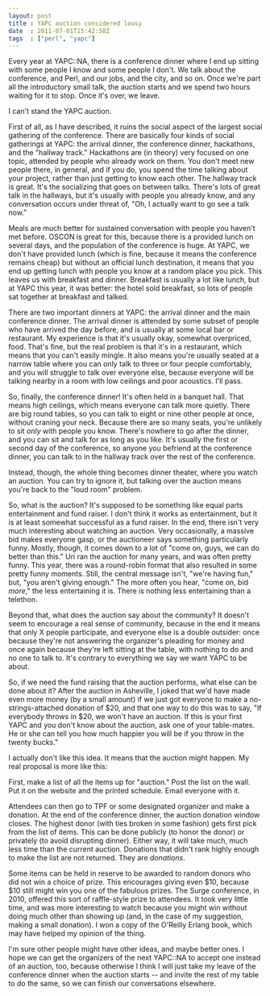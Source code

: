 ```yaml
---
layout: post
title : YAPC auction considered lousy
date  : 2011-07-01T15:42:58Z
tags  : ["perl", "yapc"]
---
```

Every year at YAPC::NA, there is a conference dinner where I end up sitting
with some people I know and some people I don't.  We talk about the conference,
and Perl, and our jobs, and the city, and so on.  Once we're part all the
introductory small talk, the auction starts and we spend two hours waiting for
it to stop.  Once it's over, we leave.

I can't stand the YAPC auction.

First of all, as I have described, it ruins the social aspect of the largest
social gathering of the conference.  There are basically four kinds of social
gatherings at YAPC:  the arrival dinner, the conference dinner, hackathons, and
the "hallway track."  Hackathons are (in theory) very focused on one topic,
attended by people who already work on them.  You don't meet new people there,
in general, and if you do, you spend the time talking about your project,
rather than just getting to know each other.  The hallway track is great.  It's
the socializing that goes on between talks.  There's lots of great talk in the
hallways, but it's usually with people you already know, and any conversation
occurs under threat of, "Oh, I actually want to go see a talk now."

Meals are much better for sustained conversation with people you haven't met
before.  OSCON is great for this, because there is a provided lunch on several
days, and the population of the conference is huge.  At YAPC, we don't have
provided lunch (which is fine, because it means the conference remains cheap)
but without an official lunch destination, it means that you end up getting
lunch with people you know at a random place you pick.  This leaves us with
breakfast and dinner.  Breakfast is usually a lot like lunch, but at YAPC this
year, it was better: the hotel sold breakfast, so lots of people sat together
at breakfast and talked.

There are two important dinners at YAPC:  the arrival dinner and the main
conference dinner.  The arrival dinner is attended by some subset of people who
have arrived the day before, and is usually at some local bar or restaurant.
My experience is that it's usually okay, somewhat overpriced, food.  That's
fine, but the real problem is that it's in a restaurant, which means that you
can't easily mingle.  It also means you're usually seated at a narrow table
where you can only talk to three or four people comfortably, and you will
struggle to talk over everyone else, because everyone will be talking nearby in
a room with low ceilings and poor acoustics.  I'll pass.

So, finally, the conference dinner!  It's often held in a banquet hall.  That
means high ceilings, which means everyone can talk more quietly.  There are big
round tables, so you can talk to eight or nine other people at once, without
craning your neck.  Because there are so many seats, you're unlikely to
sit *only* with people you know.  There's nowhere to go after the dinner, and
you can sit and talk for as long as you like.  It's usually the first or second
day of the conference, so anyone you befriend at the conference dinner, you can
talk to in the hallway track over the rest of the conference.

Instead, though, the whole thing becomes dinner theater, where you watch an
auction.  You can try to ignore it, but talking over the auction means you're
back to the "loud room" problem.

So, what is the auction?  It's supposed to be something like equal parts
entertainment and fund raiser.  I don't think it works as entertainment, but it
is at least somewhat successful as a fund raiser.  In the end, there isn't very
much interesting about watching an auction.  Very occasionally, a massive bid
makes everyone gasp, or the auctioneer says something particularly funny.
Mostly, though, it comes down to a lot of "come on, guys, we can do better than
this."  Uri ran the auction for many years, and was often pretty funny.  This
year, there was a round-robin format that also resulted in some pretty funny
moments.  Still, the central message isn't, "we're having fun," but, "you
aren't giving enough."  The more often you hear, "come on, bid *more*," the
less entertaining it is.  There is nothing less entertaining than a telethon.

Beyond that, what does the auction say about the community?  It doesn't seem to
encourage a real sense of community, because in the end it means that only X
people participate, and everyone else is a double outsider:  once because
they're not answering the organizer's pleading for money and once again because
they're left sitting at the table, with nothing to do and no one to talk to.
It's contrary to everything we say we want YAPC to be about.

So, if we need the fund raising that the auction performs, what else can be
done about it?  After the auction in Asheville, I joked that we'd have made
even more money (by a small amount) if we just got everyone to make a
no-strings-attached donation of $20, and that one way to do this was to say,
"If everybody throws in $20, we won't have an auction.  If this is your first
YAPC and you don't know about the auction, ask one of your table-mates.  He or
she can tell you how much happier you will be if you throw in the twenty
bucks."

I actually don't like this idea.  It means that the auction might happen.  My
real proposal is more like this:

First, make a list of all the items up for "auction."  Post the list on the
wall.  Put it on the website and the printed schedule.  Email everyone with it.

Attendees can then go to TPF or some designated organizer and make a donation.
At the end of the conference dinner, the auction donation window closes.  The
highest donor (with ties broken in some fashion) gets first pick from the
list of items.  This can be done publicly (to honor the donor) or privately
(to avoid disrupting dinner).  Either way, it will take much, much less time
than the current auction.  Donations that didn't rank highly enough to make the
list are not returned.  They are *donations*.

Some items can be held in reserve to be awarded to random donors who did not
win a choice of prize.  This encourages giving even $10, because $10 still
might win you one of the fabulous prizes.  The Surge conference, in 2010,
offered this sort of raffle-style prize to attendees.  It took very little
time, and was more interesting to watch because you might win without doing
much other than showing up (and, in the case of my suggestion, making a small
donation).  I won a copy of the O'Reilly Erlang book, which may have helped my
opinion of the thing.

I'm sure other people might have other ideas, and maybe better ones.  I hope we
can get the organizers of the next YAPC::NA to accept one instead of an
auction, too, because otherwise I think I will just take my leave of the
conference dinner when the auction starts -- and invite the rest of my table to
do the same, so we can finish our conversations elsewhere.




